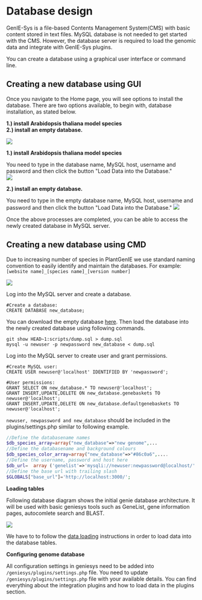 Database design
=====================  

GenIE-Sys is a file-based Contents Management System(CMS) with basic content stored in text files. MySQL database is not needed to get started with the CMS. However, the database server is required to load the genomic data and integrate with GenIE-Sys plugins.

You can create a database using a graphical user interface or command line.
## Creating a new database using GUI
Once you navigate to the Home page, you will see options to install the database. There are two options available, to begin with, database installation, as stated below.

**1.) install Arabidopsis thaliana model species**   
**2.) install an empty database.**

[![](https://github.com/irusri/geniesys/blob/master/docs/images/install_db.png?raw=true)](https://raw.githubusercontent.com/irusri/geniesys/master/docs/images/install_db.png) 

**1.) install Arabidopsis thaliana model species** 

You need to type in the database name, MySQL host, username and password and then click the button "Load Data into the Database."  
[![](https://github.com/irusri/geniesys/blob/master/docs/images/install_atg_db.png?raw=true)](https://raw.githubusercontent.com/irusri/geniesys/master/docs/images/install_atg_db.png) 

**2.) install an empty database.**  

You need to type in the empty database name, MySQL host, username and password and then click the button "Load Data into the Database."
[![](https://github.com/irusri/geniesys/blob/master/docs/images/install_empty_db.png?raw=true)](https://raw.githubusercontent.com/irusri/geniesys/master/docs/images/install_empty_db.png)  

Once the above processes are completed, you can be able to access the newly created database in MySQL server. 

## Creating a new database using CMD

Due to increasing number of species in PlantGenIE we use standard naming convention to easily identify and maintain the databases. For example: ```[website name]_[species name]_[version number]```   

[![](https://github.com/irusri/geniesys/blob/master/docs/images/genie_databases.png?raw=true)](https://raw.githubusercontent.com/irusri/geniesys/master/docs/images/genie_databases.png)  



Log into the MySQL server and create a database. 
```mysql
#Create a database:
CREATE DATABASE new_database;
```
You can download the empty database [here](https://raw.githubusercontent.com/irusri/scripts/master/dump.sql). Then load the database into the newly created database using following commands.


```shell
git show HEAD~1:scripts/dump.sql > dump.sql
mysql -u newuser -p newpassword new_database < dump.sql
```
Log into the MySQL server to create user and grant permissions.
```mysql
#Create MySQL user:
CREATE USER newuser@'localhost' IDENTIFIED BY 'newpassword';

#User permissions:
GRANT SELECT ON new_database.* TO newuser@'localhost';
GRANT INSERT,UPDATE,DELETE ON new_database.genebaskets TO newuser@'localhost';
GRANT INSERT,UPDATE,DELETE ON new_database.defaultgenebaskets TO newuser@'localhost';
```
```newuser, newpassword and new_database``` should be included in the plugins/settings.php similar to following example.
```php
//Define the databasename names
$db_species_array=array("new_database"=>"new genome",...
//Define the databasename and background colours
$db_species_color_array=array("new_database"=>"#86c0a6",....
//Define the username, password and host here
$db_url=  array ('genelist'=>'mysqli://newuser:newpassword@localhost/'.$selected_database); 
//Define the base url with trailing slash
$GLOBALS["base_url"]='http://localhost:3000/';
```
**Loading tables**

Following database diagram shows the initial genie database architecture. It will be used with basic geniesys tools such as GeneList, gene information pages, autocomlete search and BLAST. 


[![](https://raw.githubusercontent.com/irusri/geniesys/master/docs/images/GenIE-CMS_V4.png)](https://raw.githubusercontent.com/irusri/geniesys/master/docs/images/GenIE-CMS_V4.png)

We have to to follow the [data loading](https://geniesys.readthedocs.io/en/latest/plugins/genelist.html) instructions in order to load data into the database tables.


**Configuring genome database**


All configuration settings in geniesys need to be added into ```/geniesys/plugins/settings.php``` file. You need to update ```/geniesys/plugins/settings.php``` file with your available details. You can find everything about the integration plugins and how to load data in the plugins section.


